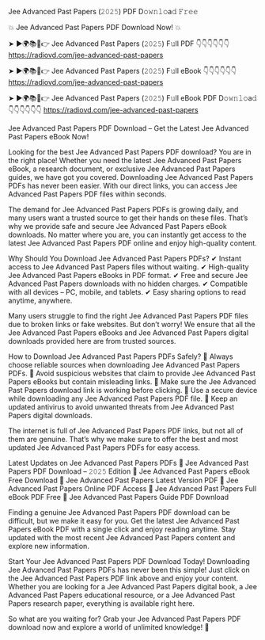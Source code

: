 Jee Advanced Past Papers (𝟸𝟶𝟸𝟻) PDF D𝚘𝚠𝚗𝚕𝚘a𝚍 𝙵𝚛𝚎𝚎

💥 Jee Advanced Past Papers PDF Download Now! 💥

➤ ►🌍📚📱👉 Jee Advanced Past Papers (𝟸𝟶𝟸𝟻) F𝚞ll PDF 👇👇👇👇👇👇
https://radiovd.com/jee-advanced-past-papers

➤ ►🌍📚📱👉 Jee Advanced Past Papers (𝟸𝟶𝟸𝟻) F𝚞ll eBook 👇👇👇👇👇👇
https://radiovd.com/jee-advanced-past-papers

➤ ►🌍📚📱👉 Jee Advanced Past Papers (𝟸𝟶𝟸𝟻) F𝚞ll eBook PDF D𝚘𝚠𝚗𝚕𝚘a𝚍 👇👇👇👇👇👇
https://radiovd.com/jee-advanced-past-papers

Jee Advanced Past Papers PDF Download – Get the Latest Jee Advanced Past Papers eBook Now!

Looking for the best Jee Advanced Past Papers PDF download? You are in the right place! Whether you need the latest Jee Advanced Past Papers eBook, a research document, or exclusive Jee Advanced Past Papers guides, we have got you covered. Downloading Jee Advanced Past Papers PDFs has never been easier. With our direct links, you can access Jee Advanced Past Papers PDF files within seconds.

The demand for Jee Advanced Past Papers PDFs is growing daily, and many users want a trusted source to get their hands on these files. That’s why we provide safe and secure Jee Advanced Past Papers eBook downloads. No matter where you are, you can instantly get access to the latest Jee Advanced Past Papers PDF online and enjoy high-quality content.

Why Should You Download Jee Advanced Past Papers PDFs?
✔ Instant access to Jee Advanced Past Papers files without waiting.
✔ High-quality Jee Advanced Past Papers eBooks in PDF format.
✔ Free and secure Jee Advanced Past Papers downloads with no hidden charges.
✔ Compatible with all devices – PC, mobile, and tablets.
✔ Easy sharing options to read anytime, anywhere.

Many users struggle to find the right Jee Advanced Past Papers PDF files due to broken links or fake websites. But don’t worry! We ensure that all the Jee Advanced Past Papers eBooks and Jee Advanced Past Papers digital downloads provided here are from trusted sources.

How to Download Jee Advanced Past Papers PDFs Safely?
📌 Always choose reliable sources when downloading Jee Advanced Past Papers PDFs.
📌 Avoid suspicious websites that claim to provide Jee Advanced Past Papers eBooks but contain misleading links.
📌 Make sure the Jee Advanced Past Papers download link is working before clicking.
📌 Use a secure device while downloading any Jee Advanced Past Papers PDF file.
📌 Keep an updated antivirus to avoid unwanted threats from Jee Advanced Past Papers digital downloads.

The internet is full of Jee Advanced Past Papers PDF links, but not all of them are genuine. That’s why we make sure to offer the best and most updated Jee Advanced Past Papers PDFs for easy access.

Latest Updates on Jee Advanced Past Papers PDFs
🔹 Jee Advanced Past Papers PDF Download – 𝟸𝟶𝟸𝟻 Edition
🔹 Jee Advanced Past Papers eBook Free Download
🔹 Jee Advanced Past Papers Latest Version PDF
🔹 Jee Advanced Past Papers Online PDF Access
🔹 Jee Advanced Past Papers Full eBook PDF Free
🔹 Jee Advanced Past Papers Guide PDF Download

Finding a genuine Jee Advanced Past Papers PDF download can be difficult, but we make it easy for you. Get the latest Jee Advanced Past Papers eBook PDF with a single click and enjoy reading anytime. Stay updated with the most recent Jee Advanced Past Papers content and explore new information.

Start Your Jee Advanced Past Papers PDF Download Today!
Downloading Jee Advanced Past Papers PDFs has never been this simple! Just click on the Jee Advanced Past Papers PDF link above and enjoy your content. Whether you are looking for a Jee Advanced Past Papers digital book, a Jee Advanced Past Papers educational resource, or a Jee Advanced Past Papers research paper, everything is available right here.

So what are you waiting for? Grab your Jee Advanced Past Papers PDF download now and explore a world of unlimited knowledge! 🚀